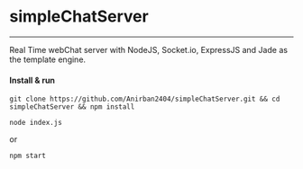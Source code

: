 # simpleChatServer
------------------

Real Time webChat server with NodeJS, Socket.io, ExpressJS and Jade as the template engine.

#### Install & run

```
git clone https://github.com/Anirban2404/simpleChatServer.git && cd simpleChatServer && npm install
```

```
node index.js
```
or
```
npm start
```
